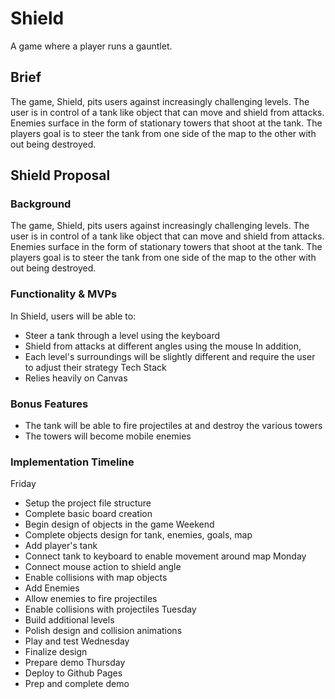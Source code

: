 # Shield
A game where a player runs a gauntlet.

## Brief
The game, Shield, pits users against increasingly challenging levels. The user is in control of a tank like object that can move and shield from attacks. Enemies surface in the form of stationary towers that shoot at the tank. The players goal is to steer the tank from one side of the map to the other with out being destroyed.

## Shield Proposal
### Background
The game, Shield, pits users against increasingly challenging levels. The user is in control of a tank like object that can move and shield from attacks. Enemies surface in the form of stationary towers that shoot at the tank. The players goal is to steer the tank from one side of the map to the other with out being destroyed.

### Functionality & MVPs
In Shield, users will be able to:
- Steer a tank through a level using the keyboard
- Shield from attacks at different angles using the mouse
In addition, 
- Each level's surroundings will be slightly different and require the user to adjust their strategy
Tech Stack
- Relies heavily on Canvas
### Bonus Features
- The tank will be able to fire projectiles at and destroy the various towers
- The towers will become mobile enemies
### Implementation Timeline
Friday
- Setup the project file structure
- Complete basic board creation
- Begin design of objects in the game
Weekend
- Complete objects design for tank, enemies, goals, map
- Add player's tank
- Connect tank to keyboard to enable movement around map
Monday
- Connect mouse action to shield angle
- Enable collisions with map objects
- Add Enemies
- Allow enemies to fire projectiles
- Enable collisions with projectiles
Tuesday
- Build additional levels
- Polish design and collision animations
- Play and test
Wednesday
- Finalize design
- Prepare demo
Thursday
- Deploy to Github Pages
- Prep and complete demo